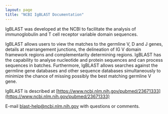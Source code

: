 ```yaml
---
layout: page
title: "NCBI IgBLAST Documentation"
---
```


IgBLAST was developed at the NCBI to facilitate the analysis of immunoglobulin and T cell receptor variable domain sequences.

IgBLAST allows users to view the matches to the germline V, D and J genes, details at rearrangement junctions, the delineation of 
IG V domain framework regions and complementarity determining regions. IgBLAST has the capability to analyse nucleotide and 
protein sequences and can process sequences in batches. Furthermore, IgBLAST allows searches against the germline gene databases 
and other sequence databases simultaneously to minimize the chance of missing possibly the best matching germline V gene.

IgBLAST is described at  [https://www.ncbi.nlm.nih.gov/pubmed/23671333](https://www.ncbi.nlm.nih.gov/pubmed/23671333)

E-mail blast-help@ncbi.nlm.nih.gov with questions or comments.
